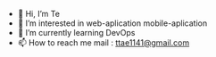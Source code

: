 - 👋 Hi, I’m Te
- 👀 I’m interested in web-aplication mobile-aplication
- 🌱 I’m currently learning DevOps
- 📫 How to reach me mail : ttae1141@gmail.com

<!---
ArKa47/ArKa47 is a ✨ special ✨ repository because its `README.md` (this file) appears on your GitHub profile.
You can click the Preview link to take a look at your changes.
--->
